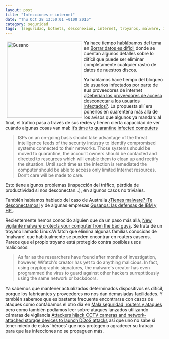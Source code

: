 ```yaml
---
layout: post
title: "Infecciones e internet"
date: "Thu Oct 28 13:50:01 +0100 2015"
category: seguridad
tags:  [seguridad, botnets, desconexión, internet, troyanos, malware, isp, usuarios]
---
```






<a href="https://instagram.com/p/7rune8QB3W/" title="Gusano"><img src="https://scontent.cdninstagram.com/hphotos-xaf1/t51.2885-15/s640x640/sh0.08/e35/11934592_905119026244806_184077532_n.jpg" width="240"  alt="Gusano" style="float:left; margin:5px"></a>
Ya hace tiempo hablábamos del tema en [Borrar datos es difícil](https://mbpfernand0.wordpress.com/2011/03/31/borrar-datos-es-dificil/) donde se cuentan algunos detalles sobre lo difícil que puede ser eliminar completamente cualquier rastro de datos de nuestros discos.

Ya hablamos hace tiempo del bloqueo de usuarios infectados por parte de sus proveedores de internet [¿Deberían los proveedores de acceso desconectar a los usuarios infectados?](https://mbpfernand0.wordpress.com/2010/10/14/%C2%BFdeberian-los-proveedores-de-acceso-desconectar-a-los-usuarios-infectados/). La propuesta allí era ponerlos en cuarentena más allá de los avisos que algunos ya mandan: al final, el tráfico pasa a través de sus redes y tienen cierta capacidad de ver cuándo algunas cosas van mal: [It’s time to quarantine infected computers](http://countermeasures.trendmicro.eu/its-time-to-quarantine-infected-computers/)

> ISPs on an on-going basis should take advantage of the threat intelligence feeds of the security industry to identify compromised systems connected to their networks. Those systems should be moved to quarantine, the account owners should be contacted and directed to resources which will enable them to clean up and rectify the situation. Until such time as the infection is remediated the computer should be able to access only limited Internet resources. Don’t care will be made to care.

Esto tiene algunos problemas (inspección del tráfico, pérdida de productividad si nos desconectan...), en algunos casos no triviales.

También habíamos hablado del caso de Australia [¿Tienes malware? ¡Te desconectamos!](https://mbpfernand0.wordpress.com/2009/10/19/%C2%BFtienes-malware-%C2%A1te-desconectamos/) y de algunas empresas [Gusanos: las defensas de IBM y HP ](http://barrapunto.com/~fernand0/journal/14482).

Recientemente hemos conocido alguien que da un paso más allá, [New vigilante malware protects your computer from the bad guys](http://www.dailydot.com/politics/linux-wifatch-hack-vigilante/). Se trata de un troyano llamado Linux.Wifatch que elimina algunas familias conocidas de 'malware' que habitualmente se pueden encontrar en routers caseros. Parece que el propio troyano está protegido contra posibles usos maliciosos:

> As far as the researchers have found after months of investigation, however, Wifatch's creator has yet to do anything malicious. In fact, using cryptographic signatures, the malware's creator has even programmed the virus to guard against other hackers surreptitiously using the same network or backdoors.

Ya sabemos que mantener actualizados determinados dispositivos es difícil, porque los fabricantes y proveedores no nos dan demasiadas facilidades. Y también sabemos que es bastante frecuente encontrarse con casos de ataques como contábamos el otro día en [Mala seguridad, routers y ataques](http://fernand0.github.io/Mala-Seguridad-Routers-Y-Ataques/) pero como también podíamos leer sobre ataques lanzados utilizando cámaras de vigilancia [Attackers hijack CCTV cameras and network-attached storage devices to launch DDoS attacks](http://www.pcworld.com/article/2996137/attackers-hijack-cctv-cameras-and-network-attached-storage-devices-to-launch-ddos-attacks.html) así que uno no sabe si tener miedo de estos 'héroes' que nos protegen o agradecer su trabajo para que las infecciones no se propaguen más.
